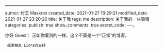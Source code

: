 ---
author: 纣王 Maskros
created_date: 2021-01-27 16:29:21
modified_date: 2021-01-27 23:20:20
title: 关于我
tags: me
description: 关于我的一些事情
categories:
publish: true
show_comments: true
secret_code:
---。


你好 Guest： 
     正如你看到的一样，这个不算是一个“正常”的博客。
     
     
     
     
     
     
     
     
     
     
     
     
     
     
     
     
     
     感谢朋友 Liona的支持 
